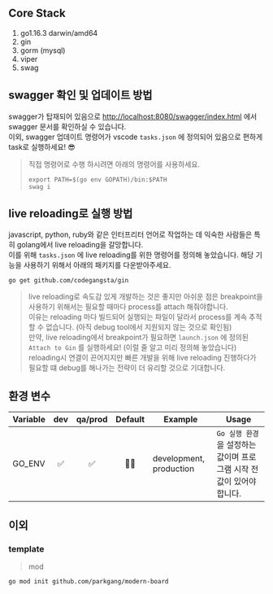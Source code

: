 ## Core Stack

1. go1.16.3 darwin/amd64
1. gin
1. gorm (mysql)
1. viper
1. swag

## swagger 확인 및 업데이트 방법

swagger가 탑재되어 있음으로 [http://localhost:8080/swagger/index.html](http://localhost:8080/swagger/index.html) 에서 swagger 문서를 확인하실 수 있습니다.  
이외, swagger 업데이트 명령어가 vscode `tasks.json` 에 정의되어 있음으로 편하게 task로 실행하세요! 😎

> 직접 명령어로 수행 하시려면 아래의 명령어를 사용하세요.
>
> ```shell
> export PATH=$(go env GOPATH)/bin:$PATH
> swag i
> ```

## live reloading로 실행 방법

javascript, python, ruby와 같은 인터프리터 언어로 작업하는 데 익숙한 사람들은 특히 golang에서 live reloading을 갈망합니다.  
이를 위해 `tasks.json` 에 live reloading를 위한 명령어를 정의해 놓았습니다. 해당 기능을 사용하기 위해서 아래의 패키지를 다운받아주세요.

```shell
go get github.com/codegangsta/gin
```

> live reloading로 속도감 있게 개발하는 것은 좋지만 아쉬운 점은 breakpoint을 사용하기 위해서는 필요할 때마다 process를 attach 해줘야합니다.  
> 이유는 reloading 마다 빌드되어 실행되는 파일이 달라서 process를 계속 추적할 수 없습니다. (아직 debug tool에서 지원되지 않는 것으로 확인됨)  
> 만약, live reloading에서 breakpoint가 필요하면 `launch.json` 에 정의된 `Attach to Gin` 를 실행하세요! (이럴 줄 알고 미리 정의해 놓았습니다)  
> reloading시 연결이 끈어지지만 빠른 개발을 위해 live reloading 진행하다가 필요할 떄 debug를 해나가는 전략이 더 유리할 것으로 기대합니다.

## 환경 변수

| Variable | dev | qa/prod | Default | Example                 | Usage                                                                  |
| -------- | :-: | :-----: | :-----: | ----------------------- | ---------------------------------------------------------------------- |
| GO_ENV   | ✅  |   ✅    |   🤷‍♂️    | development, production | `Go 실행 환경` 을 설정하는 값이며 프로그램 시작 전 값이 있어야 합니다. |

## 이외

### template

> mod

```shell
go mod init github.com/parkgang/modern-board
```
